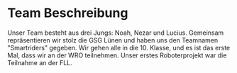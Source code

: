 Team Beschreibung
===
Unser Team besteht aus drei Jungs: Noah, Nezar und Lucius. Gemeinsam repräsentieren wir stolz die GSG Lünen und haben uns den Teamnamen "Smartriders" gegeben. Wir gehen alle in die 10. Klasse, und es ist das erste Mal, dass wir an der WRO teilnehmen. Unser erstes Roboterprojekt war die Teilnahme an der FLL.